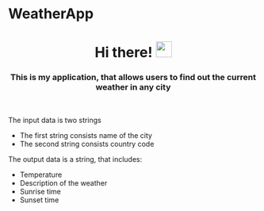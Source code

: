 # WeatherApp
<h1 align="center">Hi there! 
<img src="https://github.com/blackcater/blackcater/raw/main/images/Hi.gif" height="32"/></h1>
<h3 align="center">This is my application, that allows users to find out the current weather in any city</h3>
<br>
<p>The input data is two strings</p>
<ul>
  <li>The first string consists name of the city</li>
  <li>The second string consists country code</li>
</ul>
<p>The output data is a string, that includes:</p>
<ul>
  <li>Temperature</li>
  <li>Description of the weather</li>
  <li>Sunrise time</li>
  <li>Sunset time</li>
</ul>
